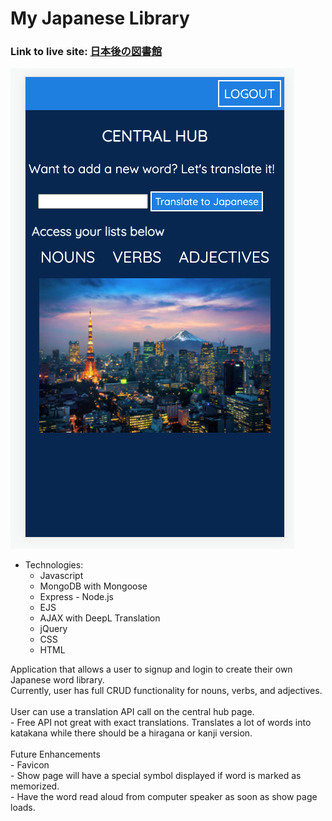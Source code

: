 # My Japanese Library

### Link to live site: [日本後の図書館](https://my-japanese-library.herokuapp.com/)

<img src="screenshot.png" alt="app-example">

- Technologies:
    - Javascript
    - MongoDB with Mongoose
    - Express - Node.js
    - EJS
    - AJAX with DeepL Translation
    - jQuery
    - CSS
    - HTML

Application that allows a user to signup and login to create their own Japanese word library.<br>
Currently, user has full CRUD functionality for nouns, verbs, and adjectives.<br><br>
User can use a translation API call on the central hub page.<br>
    - Free API not great with exact translations. Translates a lot of words into katakana while there should be a hiragana or kanji version.<br><br>
Future Enhancements<br>
    - Favicon<br>
    - Show page will have a special symbol displayed if word is marked as memorized.<br>
    - Have the word read aloud from computer speaker as soon as show page loads.<br>